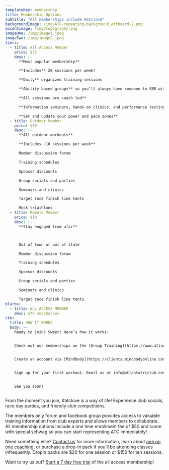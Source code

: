 ```yaml
---
templateKey: membership
title: Membership Options
subtitle: "All memberships include #atclove"
backgroundImage: /img/ATC-repeating-background_Artboard-2.png
accentimage: /img/topography.png
imageOne: /img/image1.jpeg
imageTwo: /img/image2.jpeg
tiers:
  - title: All Access Member
    price: $75
    desc: |-
      **Most popular membership**

      **Includes** 20 sessions per week!

      **Daily** organized training sessions 

      **Ability based groups** so you’ll always have someone to SBR with!

      **All sessions are coach led**

      **Information seminars, hands-on clinics, and performance testing** 

      **Set and update your power and pace zones**
  - title: Outdoor Member
    price: $30
    desc: |-
      **All outdoor workouts**

      **Includes ~10 sessions per week**

      Member discussion forum

      Training schedules

      Sponsor discounts

      Group socials and parties

      Seminars and clinics

      Target race finish line tents

      Mock triathlons
  - title: Remote Member
    price: $10
    desc: |-
      **Stay engaged from afar**



      Out of town or out of state

      Member discussion forum

      Training schedules

      Sponsor discounts

      Group socials and parties

      Seminars and clinics

      Target race finish line tents
blurbs:
  - title: ALL ACCESS MEMBER
    desc: $75 smackaroos
cto:
  title: HOW IT WORKS
  body: >-
    Ready to join? Sweet! Here’s how it works:


    Check out our memberships on the [Group Training](https://www.atlantatriathlonclub.com/membership-options/) page and select a membership, or a free trial.


    Create an account via [Mindbody](https://clients.mindbodyonline.com/classic/ws?studioid=30262&stype=-98) and sign up. This is the same account you’ll use to register for all classes.


    Sign up for your first workout. Email us at info@atlantatriclub.com with questions.


    See you soon!
---
```

From the moment you join, #atclove is a way of life! Experience club socials, race day parties, and friendly club competitions.

The members only forum and facebook group provides access to valuable training information from club experts and allows members to collaborate. All membership options include a one time enrollment fee of $50 and come with special schwag so you can start representing ATC immediately!

Need something else? [Contact us](mailto:info@atlantatriclub.com) for more information, learn about [one on one coaching](http://energylabatl.com/triathlon-coaching/), or purchase a drop-in pack if you’ll be attending classes infrequently. Dropin packs are $20 for one session or $150 for ten sessions.

Want to try us out? [Start a 7 day free trial](https://clients.mindbodyonline.com/asp/main_shop.asp?pMode=0&tabID=3) of the all access membership!